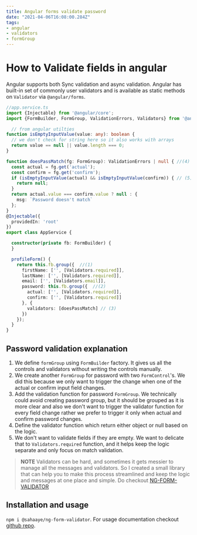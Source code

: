 ```yaml
---
title: Angular forms validate password
date: "2021-04-06T16:08:00.284Z"
tags:
- angular
- validators
- formGroup
---
```


# How to Validate fields in angular

Angular supports both Sync validation and async validation. Angular has built-in set of commonly user validators and is available as static methods on `Validator` via `@angular/forms`.


```ts
//app.service.ts
import {Injectable} from '@angular/core';
import {FormBuilder, FormGroup, ValidationErrors, Validators} from '@angular/forms';

  // from angular utilties
function isEmptyInputValue(value: any): boolean {
  // we don't check for string here so it also works with arrays
  return value == null || value.length === 0;
}

function doesPassMatch(fg: FormGroup): ValidationErrors | null { //(4)
  const actual = fg.get('actual');
  const confirm = fg.get('confirm');
  if (isEmptyInputValue(actual) && isEmptyInputValue(confirm)) { // (5)
    return null;
  }
  return actual.value === confirm.value ? null : {
    msg: `Password doesn't match`
  };
}
@Injectable({
  providedIn: 'root'
})
export class AppService {

  constructor(private fb: FormBuilder) {
  }

  profileForm() {
    return this.fb.group({  //(1)
      firstName: ['', [Validators.required]],
      lastName: ['', [Validators.required]],
      email: ['', [Validators.email]],
      password: this.fb.group({  //(2)
        actual: ['', [Validators.required]],
        confirm: ['', [Validators.required]]
      }, {
        validators: [doesPassMatch] // (3)
      })
    });
  }
}
```

## Password validation explanation

1. We define `formGroup` using `FormBuilder` factory. It gives us all the controls and validators without writing the controls manually.
2. We create another `FormGroup` for password with two `FormControl`'s. We did this because we only want to trigger the change when one of the actual or confirm input field changes.
3. Add the validation function for password `FormGroup`. We technically could avoid creating password group, but it should be grouped as it is more clear and also we don't want to trigger the validator function for every field change rather we prefer to trigger it only when actual and confirm password changes.
4. Define the validator function which return either object or null based on the logic.
5. We don't want to validate fields if they are empty. We want to delicate that to `Validators.required` function, and it helps keep the logic separate and only focus on match validation.

> **NOTE** Validators can be hard, and sometimes it gets messier to manage all the messages and validators. So I created a small library that can help you to make this process streamlined and keep the logic and messages at one place and simple. Do checkout [NG-FORM-VALIDATOR](https://www.npmjs.com/package/@sahaaye/ng-form-validator)

## Installation and usage 
`npm i @sahaaye/ng-form-validator`. For usage documentation checkout [github repo](https://github.com/fastAstortoise/ng-form-validator).

